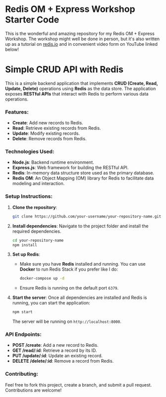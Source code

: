 # Redis OM + Express Workshop Starter Code

This is the wonderful and amazing repository for my Redis OM + Express Workshop. The workshop might well be done in person, but it's also written up as a tutorial on [redis.io](https://redis.io/docs/stack/get-started/tutorials/stack-node/) and in convenient video form on YouTube linked below!

# Simple CRUD API with Redis

This is a simple backend application that implements **CRUD (Create, Read, Update, Delete)** operations using **Redis** as the data store. The application exposes **RESTful APIs** that interact with Redis to perform various data operations.

### Features:
- **Create**: Add new records to Redis.
- **Read**: Retrieve existing records from Redis.
- **Update**: Modify existing records.
- **Delete**: Remove records from Redis.

### Technologies Used:
- **Node.js**: Backend runtime environment.
- **Express.js**: Web framework for building the RESTful API.
- **Redis**: In-memory data structure store used as the primary database.
- **Redis OM**: An Object Mapping (OM) library for Redis to facilitate data modeling and interaction.

### Setup Instructions:
1. **Clone the repository**:
   ```bash
   git clone https://github.com/your-username/your-repository-name.git
   ```

2. **Install dependencies**:
   Navigate to the project folder and install the required dependencies.
   ```bash
   cd your-repository-name
   npm install
   ```

3. **Set up Redis**:
   - Make sure you have **Redis** installed and running. You can use **Docker** to run Redis Stack if you prefer like I do:
     ```bash
     docker-compose up -d
     ```
   - Ensure Redis is running on the default port `6379`.

4. **Start the server**:
   Once all dependencies are installed and Redis is running, you can start the application:
   ```bash
   npm start
   ```
   The server will be running on `http://localhost:8000`.

### API Endpoints:
- **POST /create**: Add a new record to Redis.
- **GET /read/:id**: Retrieve a record by its ID.
- **PUT /update/:id**: Update an existing record.
- **DELETE /delete/:id**: Remove a record from Redis.

### Contributing:
Feel free to fork this project, create a branch, and submit a pull request. Contributions are welcome!
